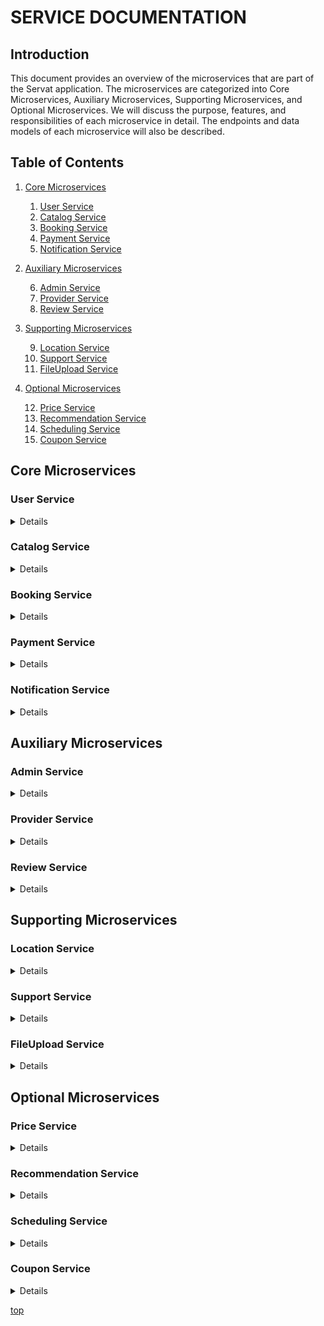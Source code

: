 # SERVICE DOCUMENTATION

## Introduction
This document provides an overview of the microservices that are part of the Servat application. The microservices are categorized into Core Microservices, Auxiliary Microservices, Supporting Microservices, and Optional Microservices. We will discuss the purpose, features, and responsibilities of each microservice in detail. The endpoints and data models of each microservice will also be described.

## Table of Contents
1. [Core Microservices](#core-microservices)

    1. [User Service](#user-service)
    2. [Catalog Service](#catalog-service)
    3. [Booking Service](#booking-service)
    4. [Payment Service](#payment-service)
    5. [Notification Service](#notification-service)
2. [Auxiliary Microservices](#auxiliary-microservices)

    6. [Admin Service](#admin-service)
    7. [Provider Service](#provider-service)
    8. [Review Service](#review-service)
3. [Supporting Microservices](#supporting-microservices)

    9. [Location Service](#location-service)
    10. [Support Service](#support-service)
    11. [FileUpload Service](#fileupload-service)
4. [Optional Microservices](#optional-microservices)

    12. [Price Service](#price-service)
    13. [Recommendation Service](#recommendation-service)
    14. [Scheduling Service](#scheduling-service)
    15. [Coupon Service](#coupon-service)



## Core Microservices

### User Service
<details>

This service handles user registration, login, and user profile management. It manages Admin, Customers, Providers, and Guests. The User Service stores user data. provides user authentication and authorization.

#### Purpose
- Customer registration
- Customer login
- Customer profile management(Update, Delete)
- Provider registration
- Provider login
- Provider profile management(Update, Delete)
- Admin login
- Admin profile management(Update, Delete)
- Guest user management
- User authentication and authorization(JWT)
- User Blacklisting
- Manage user Verification OTPs

#### Data Models
| Customer | 
|---|
| id: String | 
| phone: String | 
| password: String | 
| verified: Boolean | 
| backlist: Boolean |
| tokens: Object[] |  
| created_at: Date |
| updated_at: Date |
| version: Number | 

| Provider | 
|---|
| id: String | 
| phone: String | 
| password: String | 
| verified: Boolean | 
| backlist: Boolean |
| contactPhone: String |
| shopName: String |
| shop_location: Location |
| shop_address: Address |
| tokens: Object[] |
| created_at: Date |
| updated_at: Date |
| version: Number | 

| Admin |
|---|
| id: String |
| phone: String |
| adminId: String |
| password: String |
| tokens: Object[] |
| created_by: Id |
| created_at: Date |
| updated_at: Date |
| version: Number |

#### Endpoints
- Customer
    - `POST /api/v1/customer/register`
    - `POST /api/v1/customer/login`
    - `GET /api/v1/customer/profile`
    - `PUT /api/v1/customer/profile`
    - `DELETE /api/v1/customer/profile`
- Provider
    - `POST /api/v1/provider/register`
    - `POST /api/v1/provider/login`
    - `GET /api/v1/provider/profile`
    - `PUT /api/v1/provider/profile`
    - `DELETE /api/v1/provider/profile`
- Admin
    - `POST /api/v1/admin/login`
    - `GET /api/v1/admin/profile`
    - `PUT /api/v1/admin/profile`
    - `DELETE /api/v1/admin/profile`

#### Events
- Customer
    - `user:customer_created`
    - `user:customer_updated`
    - `user:customer_deleted`
- Provider
    - `user:provider_created`
    - `user:provider_updated`
    - `user:provider_deleted`
- Admin
    - `user:admin_login`
    - `user:admin_updated`
    - `user:admin_deleted`

</details>

### Catalog Service

<details>

Catalog Service manages the services that are available for booking. It provides the list of services that are available for booking. It also provides the details of the services.

#### Purpose
- Add a new service
- Update a service
- Delete a service
- Get a list of services

#### Data Models

| Provider | 
|---|
| id: String | 
| contactPhone: String |
| shopName: String |
| shop_location: Location |
| shop_address: Address |
| version: Number | 

| Service |
|---|
| id: String |
| provider: Id |
| name: String |
| image: String |
| description: String |
| minPrice: Number |
| maxPrice: Number |
| duration: Number |
| created_at: Date |
| updated_at: Date |
| version: Number |


#### Endpoints
- Provider
    - `POST /api/v1/provider/service`
    - `PUT /api/v1/provider/service`
    - `DELETE /api/v1/provider/service`
    - `GET /api/v1/provider/services`
    - `GET /api/v1/provider/service/:id`

#### Events
- Provider
    - `service:service_created`
    - `service:service_updated`
    - `service:service_deleted`


</details>

### Booking Service
<details>
Booking Service manages the booking of services. It provides the ability to book a service, cancel a booking, and view the booking history.

#### Purpose
- Book a service
- Cancel a booking
- manage booking status
- Get booking history

#### Data Models
| Provider | 
|---|
| id: String | 
| contactPhone: String |
| shopName: String |
| version: Number |

| Customer | 
|---|
| id: String | 
| phone : String |
| version: Number |

| Service| 
|---|
| id: String | 
| provider: Id |
| name: String |
| description: String |
| minPrice: String |
| maxPrice: String |
| version: Number |

| Booking |
|---|
| id: String |
| customer: Id |
| provider: Id |
| service: Id |
| status: String |
| price: Number |
| provider_accepted: Boolean |
| date: Date |
| time: String |
| duration: Number |
| price: Number |
| created_at: Date |
| updated_at: Date |
| version: Number |

#### Endpoints
- Booking
    - `POST /api/v1/customer/booking`
    - `PUT /api/v1/customer/booking`
    - `PATCH /api/v1/customer/booking/:id/cancel`
    - `GET /api/v1/customer/booking`
    - `GET /api/v1/customer/booking/:id`

#### Events
- Booking
    - `booking:booking_created`
    - `booking:booking_updated`
    - `booking:booking_cancelled`

</details>

### Payment Service
<details>
The payment service handles the payment processing for the services that are booked. It provides the ability to make a payment, view payment history, and manage payment status.

#### Purpose
- Make a payment
- View payment history
- Manage payment status
- Refund payment
- Payment Gateway Integration
- Provider Payout(wallet)
#### Data Models
| Transaction |
|---|
| id: String |
| customer: Id |
| provider: Id |
| booking: Id |
| amount: Number |
| status: String |
| type: String |
| created_at: Date |
| updated_at: Date |
| version: Number |

| Wallet |
|---|
| id: String |
| provider: Id |
| balance: Number |
| Transactions: Id[] |
| created_at: Date |
| updated_at: Date |
| version: Number |

#### Endpoints
- Payment
    - `POST /api/v1/customer/payment`
    - `GET /api/v1/customer/payment`
    - `GET /api/v1/customer/payment/:id`
    - `PATCH /api/v1/customer/payment/:id/refund`
- Wallet
    - `GET /api/v1/provider/wallet`
    - `POST /api/v1/provider/wallet/payout`

#### Events
- Payment
    - `payment:payment_created`
    - `payment:payment_refunded`
- Wallet
    - `wallet:payout`
    
</details>

### Notification Service
<details>
The notification service handles the sending of notifications to the users. It provides the ability to send notifications to the users.

#### Purpose
- Send notifications to users(customers, providers, admins)
- Manage notification status
- Store notification history
- Send SMS, Email, Push Notifications.

#### Data Models
| Notification |
|---|
| id: String |
| user: Id |
| type: String |
| message: String |
| status: String |
| created_at: Date |
| updated_at: Date |
| version: Number |

| OTP |
|---|
| id: String |
| user: Id |
| code: String |
| expires_at: Date |
| status: String |
| created_at: Date |
| updated_at: Date |
| version: Number |

#### Endpoints
- Notification
    - `POST /api/v1/notification`
    - `GET /api/v1/notification`
    - `GET /api/v1/notification/:id`
    - `PATCH /api/v1/notification/:id/read`
- OTP
    - `POST /api/v1/otp`
    - `GET /api/v1/otp`
    - `GET /api/v1/otp/:id`
    - `PATCH /api/v1/otp/:id/verify`

#### Events
- Notification
    - `notification:notification_sent`
    - `notification:notification_read`
- OTP
    - `otp:otp_created`
    - `otp:otp_verified`

</details>

## Auxiliary Microservices

### Admin Service
<details>
The Admin Service provide admin interface for admin users. It provides the ability to manage providers, customers, services, bookings, and payments. 

#### Purpose
- Manage Providers
- Manage Customers
- Manage Services
- Manage Bookings
- Manage Payments
- Manage Notifications
- Manage Reviews
- Manage Support Tickets

#### Data Models
`TODO`

#### Endpoints
`TODO`

#### Events
`TODO`

</details>

### Provider Service
<details>
The Provider Service provides the ability for providers to manage their services, bookings, and payments. It provides the ability to view booking history, manage service availability, and manage service pricing.

#### Purpose
- Manage Services
- Manage Bookings
- Manage Payments
- Manage Notifications
- Manage Reviews

#### Data Models
`TODO`

#### Endpoints
`TODO`

#### Events
`TODO`

</details>

### Review Service
<details>
The Review Service provides the ability for customers to review the services that they have booked. It provides the ability to view reviews, add reviews, and delete reviews.

#### Purpose
- Add a review
- Update a review
- Delete a review
- Get a list of reviews

#### Data Models
| Reviews |
|---|
| id: String |
| customer: Id |
| provider: Id |
| service: Id |
| order: Id |
| rating: Number |
| comment: String |
| image: String |
| created_at: Date |
| updated_at: Date |
| version: Number |

#### Endpoints


#### Events
</details>

## Supporting Microservices

### Location Service
<details>
Location Service Manage the location data. It provides the ability to add, update, and delete locations. It also provides the ability to do calculation on location data.

#### Purpose
- Store Location Data: Capture and store Customers and Providers location details.
- Service Area Definition: Enable providers to define the areas they serve.
- Service Listings by Location: Filter available services for customers based on their location.
- Address Translation: Use external APIs (Ola Maps) to get the physical address from GPS coordinates.

#### Data Models
| ProviderLocation |
|---|
| id: String |
| provider: Id |
| location: Location |
| serviceArea: (Polygon - Geospatial area where the provider operates ) |
| created_at: Date |
| updated_at: Date |

| CustomerLocation |
|---|
| id: String |
| customer: Id |
| location: Location |
| created_at: Date |
| updated_at: Date |


#### Endpoints
- `POST /api/v1/location/customer`
    - Request body:
    ```json
    {
    "userId": "abc123",
    "latitude": 12.9716,
    "longitude": 77.5946
    }
    ```
    - Response:
    ```json
    {
    "id": "loc789",
    "userId": "abc123",
    "latitude": 12.9716,
    "longitude": 77.5946,
    "address": "MG Road, Bangalore, India"
    }
    ```
- `POST /api/v1/location/services`
    - Query Params:
        - `latitude`: Number
        - `longitude`: Number
        - `radius`: Number
    - Response:
    ```json
    [
        {
            "serviceId": "srv001",
            "name": "Home Cleaning",
            "providerId": "prov123",
            "distance": 3.5
        },
        {
            "serviceId": "srv002",
            "name": "AC Repair",
            "providerId": "prov124",
            "distance": 8.2
        }
    ]

    ```
- `POST /api/v1/location/provider`
    - Request body:
    ```json
    {
        "providerId": "prov123",
        "latitude": 12.9716,
        "longitude": 77.5946,
        "serviceArea": [
            [12.9700, 77.5900],
            [12.9720, 77.5900],
            [12.9720, 77.6000],
            [12.9700, 77.6000]
        ]
    }

    ```
    - Response:
    ```json
    {
        "id": "ploc456",
        "providerId": "prov123",
        "latitude": 12.9716,
        "longitude": 77.5946,
        "serviceArea": [
            [12.9700, 77.5900],
            [12.9720, 77.5900],
            [12.9720, 77.6000],
            [12.9700, 77.6000]
        ]
    }

    ```


#### Events
- `location:customer_location_saved`
- `location:provider_location_saved`
- `location:service_area_saved`

</details>

### Support Service
<details>
Support Service provides the ability for users to create support tickets. view support tickets, and manage support tickets.

#### Purpose
- Create a support ticket
- Update a support ticket
- Delete a support ticket

#### Data Models
| Support |
|---|
| id: String |
| user: Id |
| type: String |
| order: Id |
| subject: String |
| message: String |
| status: String |
| created_at: Date |
| updated_at: Date |
| version: Number |

#### Endpoints
- Support
    - `POST /api/v1/support`
    - `GET /api/v1/support`
    - `GET /api/v1/support/:id`
    - `PUT /api/v1/support/:id`
    - `DELETE /api/v1/support/:id`

#### Events
- Support
    - `support:support_created`
    - `support:support_updated`
    - `support:support_closed`

</details>

### FileUpload Service
<details>
FileUpload Service provides the ability to upload files. It provides the ability to upload images, videos, and other files.

#### Purpose
- Upload an image
- Upload a video
- Upload a file
- Serve files to appropriate services
#### Data Models
| Uploads |
|---|
| id: String |
| used: Boolean |
| entityId: String |
| entityType: String |
| mediaType: String |
| url: String |
| created_at: Date |
| version: Number |

#### Endpoints
- Upload
    - `POST /api/v1/upload`
    - `DELETE /api/v1/upload/:id`

#### Events
- Upload
    - `upload:file_uploaded`
    - `upload:file_used`

</details>

## Optional Microservices

### Price Service
<details>
Price Service provides the ability to change the pricing of services based on demand, availability, and other factors. It provides the ability to set prices, update prices, and view price history.

#### Purpose
- Dynamic pricing: Prices adjust based on demand, availability(with in minPrice and maxPrice range)
- Demand Tracking: Monitor the no.of bookings within a time period
- Availability Tracking: Check future availability of the provider.
- Real Time Pricing: Update prices in real-time based on demand and availability.
- Get price history

#### Data Models
| service |
|---|
| id: String |
| provider: Id |
| name: String |
| minPrice: Number |
| maxPrice: Number |
| currentPrice: Number |
| demandFactor: Number |
| availabilityFactor: Number |

#### Endpoints
none

#### Events
- pricing
    - `pricing:price_updated`

</details>

### Recommendation Service
<details>
Recommendation Service provides the ability to recommend services to customers based on their preferences, booking history, and other factors.

#### Purpose
- Recommend services based Customer's Past Booking and Service viewed history.

</details>

### Scheduling Service
<details>
Scheduling Service provides the ability to schedule services based on availability, provider availability, and other factors. It provides the ability to schedule services, update schedules, and view schedule history.

#### Purpose
- manage provider availability
- Schedule a service
- Reschedule a service

#### Data Models
`TODO`

#### Endpoints
`TODO`

#### Events
`TODO`

</details>

### Coupon Service
<details>
Coupon Service provides the ability to create, manage, and apply coupons to services. It provides the ability to create coupons, update coupons, and view coupon history.

#### Purpose
- Create a coupon
- Update a coupon
- Apply a coupon
- Delete a coupon
- Get a list of coupons

#### Data Models


#### Endpoints

#### Events
</details>

[top](#service-documentation)